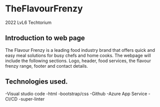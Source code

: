 # TheFlavourFrenzy
2022 LvL6 Techtorium

## Introduction to web page
The Flavour Frenzy is a leading food industry brand that offers quick and easy meal solutions for busy chefs and home cooks.
The webpage will include the following sections.
Logo, header, food services, the flavour frenzy range, footer and contact details.
 
## Technologies used.
-Visual studio code
-html
-bootstrap/css
-Github
-Azure App Service
-CI/CD
-super-linter
